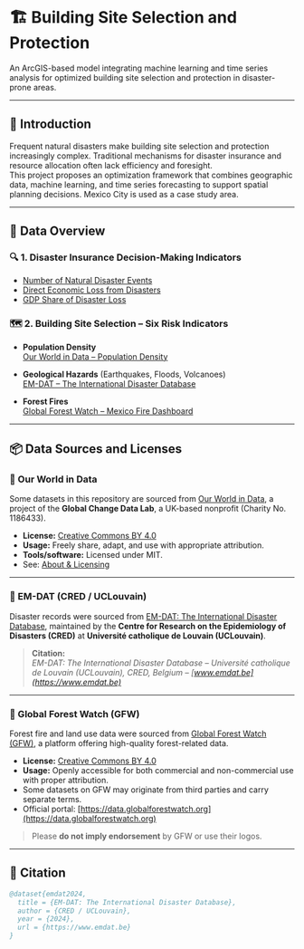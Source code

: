# 🏗️ Building Site Selection and Protection

An ArcGIS-based model integrating machine learning and time series analysis for optimized building site selection and protection in disaster-prone areas.

---

## 📖 Introduction

Frequent natural disasters make building site selection and protection increasingly complex. Traditional mechanisms for disaster insurance and resource allocation often lack efficiency and foresight.  
This project proposes an optimization framework that combines geographic data, machine learning, and time series forecasting to support spatial planning decisions. Mexico City is used as a case study area.

---

## 📁 Data Overview

### 🔍 1. Disaster Insurance Decision-Making Indicators

- [Number of Natural Disaster Events](https://ourworldindata.org/grapher/number-of-natural-disaster-events)  
- [Direct Economic Loss from Disasters](https://ourworldindata.org/grapher/direct-economic-loss-attributed-to-disasters)  
- [GDP Share of Disaster Loss](https://ourworldindata.org/explorers/natural-disasters?tab=map&time=2020&Disaster+Type=All+disasters&Impact=Economic+damages+%28%25+GDP%29&Timespan=Decadal+average&Per+capita=false&country=~OWID_WRL)

### 🗺️ 2. Building Site Selection – Six Risk Indicators

- **Population Density**  
   [Our World in Data – Population Density](https://ourworldindata.org/explorers/population-and-demography?indicator=Population+density&Sex=Both+sexes&Age=Total&Projection+scenario=None&country=CHN~IND~USA~IDN~PAK~NGA~BRA~JPN)

- **Geological Hazards** (Earthquakes, Floods, Volcanoes)  
   [EM-DAT – The International Disaster Database](https://www.emdat.be/)

- **Forest Fires**  
   [Global Forest Watch – Mexico Fire Dashboard](https://www.globalforestwatch.org/dashboards/country/MEX/?category=fires&location=WyJjb3VudHJ5IiwiTUVYIl0%3D)

---

## 📦 Data Sources and Licenses

### 🔹 Our World in Data

Some datasets in this repository are sourced from [Our World in Data](https://ourworldindata.org/), a project of the **Global Change Data Lab**, a UK-based nonprofit (Charity No. 1186433).  

- **License:** [Creative Commons BY 4.0](https://creativecommons.org/licenses/by/4.0/)  
- **Usage:** Freely share, adapt, and use with appropriate attribution.  
- **Tools/software:** Licensed under MIT.  
- See: [About & Licensing](https://ourworldindata.org/about#licensing-and-how-to-cite)

---

### 🔹 EM-DAT (CRED / UCLouvain)

Disaster records were sourced from [EM-DAT: The International Disaster Database](https://public.emdat.be/), maintained by the **Centre for Research on the Epidemiology of Disasters (CRED)** at **Université catholique de Louvain (UCLouvain)**.

> **Citation:**  
> *EM-DAT: The International Disaster Database – Université catholique de Louvain (UCLouvain), CRED, Belgium – [www.emdat.be](https://www.emdat.be)*

---

### 🔹 Global Forest Watch (GFW)

Forest fire and land use data were sourced from [Global Forest Watch (GFW)](https://www.globalforestwatch.org/), a platform offering high-quality forest-related data.

- **License:** [Creative Commons BY 4.0](https://creativecommons.org/licenses/by/4.0/)  
- **Usage:** Openly accessible for both commercial and non-commercial use with proper attribution.  
- Some datasets on GFW may originate from third parties and carry separate terms.  
- Official portal: [https://data.globalforestwatch.org](https://data.globalforestwatch.org)

> Please **do not imply endorsement** by GFW or use their logos.

---

## 🧾 Citation 

```bibtex
@dataset{emdat2024,
  title = {EM-DAT: The International Disaster Database},
  author = {CRED / UCLouvain},
  year = {2024},
  url = {https://www.emdat.be}
}
